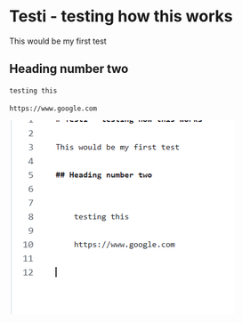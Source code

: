 # Testi - testing how this works

This would be my first test

## Heading number two

    
    testing this

    https://www.google.com


![Add file: Upload](test.png)

